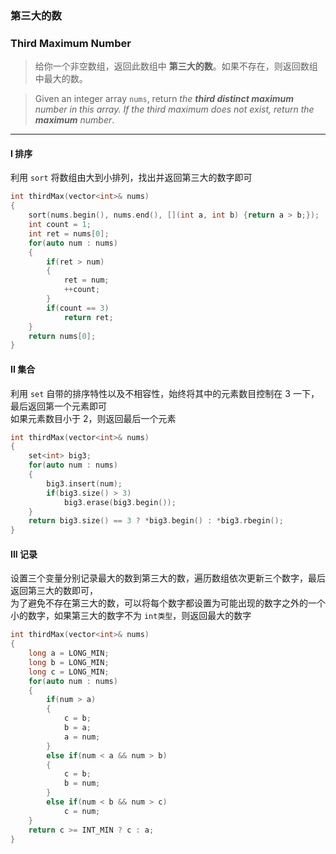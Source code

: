### 第三大的数
### Third Maximum Number

> 给你一个非空数组，返回此数组中 **第三大的数**。如果不存在，则返回数组中最大的数。

> Given an integer array `nums`, return *the **third distinct maximum** number in this array. If the third maximum does not exist, return the **maximum** number*.  

----------

#### I 排序

利用 `sort` 将数组由大到小排列，找出并返回第三大的数字即可

```cpp
int thirdMax(vector<int>& nums) 
{
    sort(nums.begin(), nums.end(), [](int a, int b) {return a > b;});
    int count = 1;
    int ret = nums[0];
    for(auto num : nums)
    {
        if(ret > num)
        {
            ret = num;
            ++count;
        }
        if(count == 3)
            return ret;
    }
    return nums[0];
}
```

#### II 集合

利用 `set` 自带的排序特性以及不相容性，始终将其中的元素数目控制在 3 一下，最后返回第一个元素即可  
如果元素数目小于 2，则返回最后一个元素

```cpp
int thirdMax(vector<int>& nums) 
{
    set<int> big3;
    for(auto num : nums)
    {
        big3.insert(num);
        if(big3.size() > 3)
            big3.erase(big3.begin()); 
    }
    return big3.size() == 3 ? *big3.begin() : *big3.rbegin();
}
```

#### III 记录

设置三个变量分别记录最大的数到第三大的数，遍历数组依次更新三个数字，最后返回第三大的数即可，  
为了避免不存在第三大的数，可以将每个数字都设置为可能出现的数字之外的一个小的数字，如果第三大的数字不为 `int类型`，则返回最大的数字

```cpp
int thirdMax(vector<int>& nums) 
{
    long a = LONG_MIN;
    long b = LONG_MIN;
    long c = LONG_MIN;
    for(auto num : nums)
    {
        if(num > a)
        {
            c = b;
            b = a;
            a = num;
        }
        else if(num < a && num > b)
        {
            c = b;
            b = num;
        }
        else if(num < b && num > c)
            c = num;
    }
    return c >= INT_MIN ? c : a;
}
```
